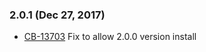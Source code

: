 ### 2.0.1 (Dec 27, 2017)
* [CB-13703](https://issues.apache.org/jira/browse/CB-13703) Fix to allow 2.0.0 version install

